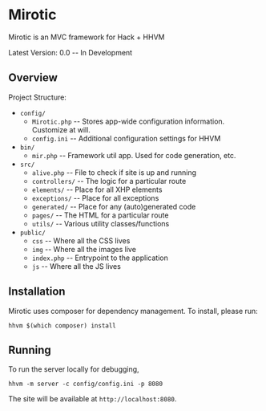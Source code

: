 # Mirotic

Mirotic is an MVC framework for Hack + HHVM

Latest Version: 0.0 -- In Development

## Overview

Project Structure:
- `config/`
  - `Mirotic.php` -- Stores app-wide configuration information. Customize at will.
  - `config.ini` -- Additional configuration settings for HHVM
- `bin/`
  - `mir.php` -- Framework util app. Used for code generation, etc.
- `src/`
  - `alive.php` -- File to check if site is up and running
  - `controllers/` -- The logic for a particular route
  - `elements/` -- Place for all XHP elements
  - `exceptions/` -- Place for all exceptions
  - `generated/` -- Place for any (auto)generated code
  - `pages/` -- The HTML for a particular route
  - `utils/` -- Various utility classes/functions
- `public/`
  - `css` -- Where all the CSS lives
  - `img` -- Where all the images live
  - `index.php` -- Entrypoint to the application
  - `js` -- Where all the JS lives


## Installation

Mirotic uses composer for dependency management. To install, please run:

```
hhvm $(which composer) install
```

## Running

To run the server locally for debugging,

```
hhvm -m server -c config/config.ini -p 8080
```

The site will be available at `http://localhost:8080`.

